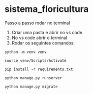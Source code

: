 # sistema_floricultura

Passo a passo rodar no terminal 
1.	Criar uma pasta e abrir no vs code.
2.	No vs code abrir o terminal
3.	Rodar os seguintes comandos:
```
python -m venv venv
```
```
source venv/Scripts/Activate
```
```
pip install -r requirements.txt
```
```
python manage.py runserver
```
```
python manage.py migrate
```
